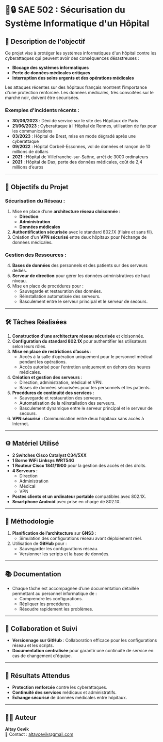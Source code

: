 # 🏥🔒 SAE 502 : Sécurisation du Système Informatique d'un Hôpital

## 📜 Description de l'objectif

Ce projet vise à protéger les systèmes informatiques d'un hôpital contre les cyberattaques qui peuvent avoir des conséquences désastreuses :  
- **Blocage des systèmes informatiques**  
- **Perte de données médicales critiques**  
- **Interruption des soins urgents et des opérations médicales**  

Les attaques récentes sur des hôpitaux français montrent l'importance d'une protection renforcée. Les données médicales, très convoitées sur le marché noir, doivent être sécurisées.  

### Exemples d'incidents récents :  
- **30/06/2023** : Déni de service sur le site des Hôpitaux de Paris  
- **21/06/2023** : Cyberattaque à l'Hôpital de Rennes, utilisation de fax pour les communications  
- **03/2023** : Hôpital de Brest, mise en mode dégradé après une cyberattaque  
- **09/2022** : Hôpital Corbeil-Essonnes, vol de données et rançon de 10 millions de dollars  
- **2021** : Hôpital de Villefranche-sur-Saône, arrêt de 3000 ordinateurs  
- **2021** : Hôpital de Dax, perte des données médicales, coût de 2,4 millions d’euros  

---

## 🎯 Objectifs du Projet

### Sécurisation du Réseau :
1. Mise en place d’une **architecture réseau cloisonnée** :  
   - **Direction**  
   - **Administration**  
   - **Données médicales**  
2. **Authentification sécurisée** avec le standard 802.1X (filaire et sans fil).  
3. Création d’un **VPN sécurisé** entre deux hôpitaux pour l’échange de données médicales.  

### Gestion des Ressources :
4. **Bases de données** des personnels et des patients sur des serveurs dédiés.  
5. **Serveur de direction** pour gérer les données administratives de haut niveau.  
6. Mise en place de procédures pour :  
   - Sauvegarde et restauration des données.  
   - Réinstallation automatisée des serveurs.  
   - Basculement entre le serveur principal et le serveur de secours.  

---

## 🛠️ Tâches Réalisées

1. **Construction d’une architecture réseau sécurisée** et cloisonnée.  
2. **Configuration du standard 802.1X** pour authentifier les utilisateurs selon leurs rôles.  
3. **Mise en place de restrictions d’accès** :  
   - Accès à la salle d’opération uniquement pour le personnel médical pendant les opérations.  
   - Accès autorisé pour l’entretien uniquement en dehors des heures médicales.  
4. **Création et gestion des serveurs** :  
   - Direction, administration, médical et VPN.  
   - Bases de données sécurisées pour les personnels et les patients.  
5. **Procédures de continuité des services** :  
   - Sauvegarde et restauration des serveurs.  
   - Automatisation de la réinstallation des serveurs.  
   - Basculement dynamique entre le serveur principal et le serveur de secours.  
6. **VPN sécurisé** : Communication entre deux hôpitaux sans accès à Internet.  

---

## ⚙️ Matériel Utilisé

- **2 Switches Cisco Catalyst C34/5XX**  
- **1 Borne WiFi Linksys WRT54G**  
- **1 Routeur Cisco 1841/1900** pour la gestion des accès et des droits.  
- **4 Serveurs** :  
  - Direction  
  - Administration  
  - Médical  
  - VPN  
- **Postes clients et un ordinateur portable** compatibles avec 802.1X.  
- **Smartphone Android** avec prise en charge de 802.1X.  

---

## 🚀 Méthodologie

1. **Planification de l’architecture** sur **GNS3** :  
   - Simulation des configurations réseau avant déploiement réel.  
2. Utilisation de **GitHub** pour :  
   - Sauvegarder les configurations réseau.  
   - Versionner les scripts et la base de données.  

---

## 📚 Documentation

- Chaque tâche est accompagnée d’une documentation détaillée permettant au personnel informatique de :  
  - Comprendre les configurations.  
  - Répliquer les procédures.  
  - Résoudre rapidement les problèmes.  

---

## 🤝 Collaboration et Suivi

- **Versionnage sur GitHub** : Collaboration efficace pour les configurations réseau et les scripts.  
- **Documentation centralisée** pour garantir une continuité de service en cas de changement d'équipe.  

---

## 🔐 Résultats Attendus

- **Protection renforcée** contre les cyberattaques.  
- **Continuité des services** médicaux et administratifs.  
- **Échange sécurisé** de données médicales entre hôpitaux.  

---

## 🧑‍💻 Auteur

**Altay Cevik**  
📩 Contact : altaycevik@gmail.com  
